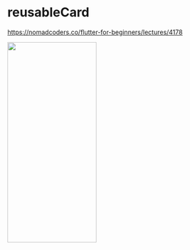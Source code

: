 # reusableCard


https://nomadcoders.co/flutter-for-beginners/lectures/4178


<img src="https://github.com/user-attachments/assets/257b9fac-7bcb-451c-aa10-565a520572db" width="200" height="450"/>
